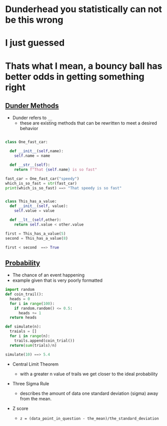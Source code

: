 # Dunderhead you statistically can not be this wrong
# I just guessed
# Thats what I mean, a bouncy ball has better odds in getting something right 

## [Dunder Methods](https://dbader.org/blog/python-dunder-methods)
- Dunder refers to `__`
  - these are existing methods that can be rewritten to meet a desired behavior

```python

class One_fast_car:

  def __init__(self,name):
    self.name = name

  def __str__(self):
    return f"That {self.name} is so fast"

fast_car = One_fast_car("speedy")
which_is_so_fast = str(fast_car)
print(which_is_so_fast) ==> "That speedy is so fast"
```
``` python

class This_has_a_value:
  def __init__(self, value):
    self.value = value

  def __lt__(self,other):
    return self.value < other.value

first = This_has_a_value(5)
second = This_has_a_value(8)

first < second  ==> True
```
## [Probability](https://www.dataquest.io/blog/basic-statistics-in-python-probability/)
- The chance of an event happening
- example given that is very poorly formatted
```python
import random
def coin_trail():
  heads = 0
  for i in range(100):
    if random.random() <= 0.5:
      heads += 1
  return heads

def simulate(n):
  traials = [] 
  for i in range(n):
    trails.append(coin_trial())
  return(sum(trials)/n)

simulate(10) ==> 5.4

```

- Central Limit Theorem
  - with a greater n value of trails we get closer to the ideal probability

- Three Sigma Rule
  - describes the amount of data one standard deviation (sigma) away from the mean.

- Z score
  - `z = (data_point_in_question - the_mean)/the_standard_deviation`

   


